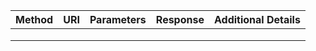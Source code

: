 | Method   |URI   | Parameters  | Response  |  Additional Details |
|----------|------|-------------|-----------|---------------------|
|   |   |   |   |   |
|   |   |   |   |   |
|   |   |   |   |   |
